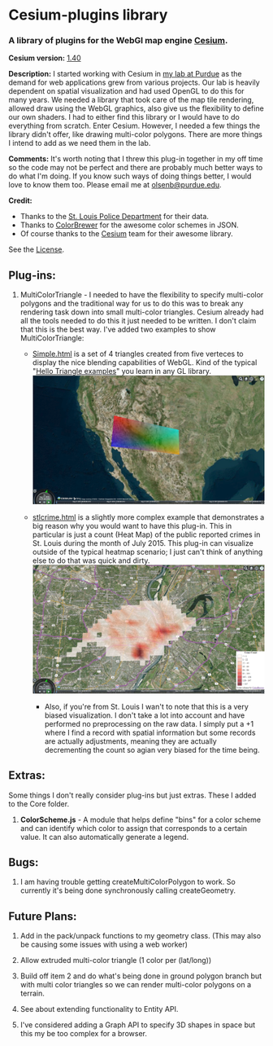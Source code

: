 # Cesium-plugins library

### A library of plugins for the WebGl map engine <a href="https://github.com/AnalyticalGraphicsInc/cesium" target="_blank">Cesium</a>.

**Cesium version:** [1.40](https://github.com/AnalyticalGraphicsInc/cesium/releases/tag/1.40)

**Description:** I started working with Cesium in <a href="https://www.purdue.edu/discoverypark/vaccine/" target="_blank">my lab at Purdue</a> as the demand for web applications grew from various projects. Our lab is heavily dependent on spatial visualization and had used OpenGL to do this for many years. We needed a library that took care of the map tile rendering, allowed draw using the WebGL graphics, also give us the flexibility to define our own shaders. I had to either find this library or I would have to do everything from scratch. Enter Cesium. However, I needed a few things the library didn't offer, like drawing multi-color polygons. There are more things I intend to add as we need them in the lab.

**Comments:** It's worth noting that I threw this plug-in together in my off time so the code may not be perfect and there are probably much better ways to do what I'm doing. If you know such ways of doing things better, I would love to know them too. Please email me at [olsenb@purdue.edu](olsenb@purdue.edu).

**Credit:** 

- Thanks to the <a href="http://www.slmpd.org/Crimereports.shtml" target="_blank">St. Louis Police Department</a> for their data.
- Thanks to <a href="http://colorbrewer2.org/" target="_blank">ColorBrewer</a> for the awesome color schemes in JSON.
- Of course thanks to the <a href="http://cesiumjs.org/" target="_blank">Cesium</a> team for their awesome library.

See the [License](LICENSE.md).

## Plug-ins:

1. MultiColorTriangle - I needed to have the flexibility to specify multi-color polygons and the traditional way for us to do this was to break any rendering task down into small multi-color triangles. Cesium already had all the tools needed to do this it just needed to be written. I don't claim that this is the best way. I've added two examples to show MultiColorTriangle:
	- <a href="http://brianolsen.us/pages/cesium-plugins/simple.html" target="_blank">Simple.html</a> is a set of 4 triangles created from five verteces to display the nice blending capabilities of WebGL. Kind of the typical "[Hello Triangle examples](http://www.learnopengl.com/#!Getting-Started/Hello-Triangle)" you learn in any GL library. 
		![](images/simple.png)
	- <a href="http://brianolsen.us/pages/cesium-plugins/stlcrime.html" target="_blank">stlcrime.html</a> is a slightly more complex example that demonstrates a big reason why you would want to have this plug-in. This in particular is just a count (Heat Map) of the public reported crimes in St. Louis during the month of July 2015. This plug-in can visualize outside of the typical heatmap scenario; I just can't think of anything else to do that was quick and dirty. 
		![](images/stlcrime.png)

		- Also, if you're from St. Louis I wan't to note that this is a very biased visualization. I don't take a lot into account and have performed no preprocessing on the raw data. I simply put a +1 where I find a record with spatial information but some records are actually adjustments, meaning they are actually decrementing the count so agian very biased for the time being.

## Extras:
Some things I don't really consider plug-ins but just extras. These I added to the Core folder.

1. **ColorScheme.js** - A module that helps define "bins" for a color scheme and can identify which color to assign that corresponds to a certain value. It can also automatically generate a legend.

## Bugs:
1. I am having trouble getting createMultiColorPolygon to work. So currently it's being done synchronously calling createGeometry.


## Future Plans:
1. Add in the pack/unpack functions to my geometry class. (This may also be causing some issues with using a web worker)

1. Allow extruded multi-color triangle (1 color per (lat/long))

1. Build off item 2 and do what's being done in ground polygon branch but with multi color triangles so we can render multi-color polygons on a terrain.

1. See about extending functionality to Entity API.

1. I've considered adding a Graph API to specify 3D shapes in space but this my be too complex for a browser.


